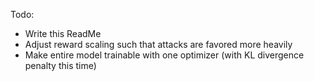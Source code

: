 Todo:
- Write this ReadMe
- Adjust reward scaling such that attacks are favored more heavily
- Make entire model trainable with one optimizer (with KL divergence penalty this time)